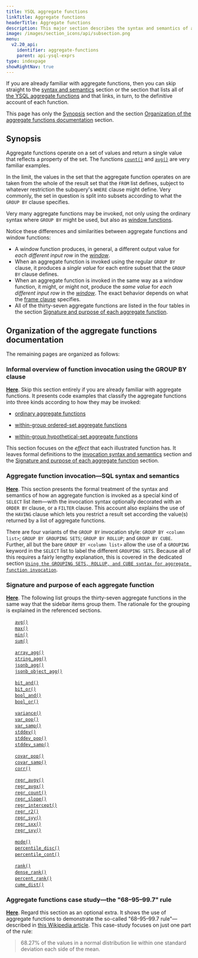 ```yaml
---
title: YSQL aggregate functions
linkTitle: Aggregate functions
headerTitle: Aggregate functions
description: This major section describes the syntax and semantics of all of the aggregate functions that YSQL supports.
image: /images/section_icons/api/subsection.png
menu:
  v2.20_api:
    identifier: aggregate-functions
    parent: api-ysql-exprs
type: indexpage
showRightNav: true
---
```

If you are already familiar with aggregate functions, then you can skip straight to the [syntax and semantics](./invocation-syntax-semantics/) section or the section that lists all of [the YSQL aggregate functions](./function-syntax-semantics/) and that links, in turn, to the definitive account of each function.

This page has only the [Synopsis](./#synopsis) section and the section [Organization of the aggregate functions documentation](./#organization-of-the-aggregate-functions-documentation) section.

## Synopsis

Aggregate functions operate on a set of values and return a single value that reflects a property of the set. The functions [`count()`](./function-syntax-semantics/avg-count-max-min-sum/#count) and [`avg()`](./function-syntax-semantics/avg-count-max-min-sum/#avg) are very familiar examples.

In the limit, the values in the set that the aggregate function operates on are taken from the whole of the result set that the `FROM` list defines, subject to whatever restriction the subquery's `WHERE` clause might define. Very commonly, the set in question is split into subsets according to what the `GROUP BY` clause specifies.

Very many aggregate functions may be invoked, not only using the ordinary syntax where `GROUP BY` might be used, but also as [window functions](../window_functions/).

Notice these differences and similarities between aggregate functions and window functions:

- A window function produces, in general, a different output value for _each different input row_ in the [_window_](../window_functions/invocation-syntax-semantics/#the-window-definition-rule).
- When an aggregate function is invoked using the regular `GROUP BY` clause, it produces a _single value_ for each entire subset that the `GROUP BY` clause defines.
- When an aggregate function is invoked in the same way as a window function, it might, or might not, produce the _same value_ for _each different input row_ in the [_window_](./invocation-syntax-semantics/#the-window-definition-rule). The exact behavior depends on what the [frame clause](../window_functions/invocation-syntax-semantics/#the-frame-clause-1) specifies.
- All of the thirty-seven aggregate functions are listed in the four tables in the section [Signature and purpose of each aggregate function](./function-syntax-semantics/).

## Organization of the aggregate functions documentation

The remaining pages are organized as follows:

### Informal overview of function invocation using the GROUP BY clause

**[Here](./functionality-overview/)**. Skip this section entirely if you are already familiar with aggregate functions. It presents code examples that classify the aggregate functions into three kinds according to how they may be invoked:

- [ordinary aggregate functions](./functionality-overview/#ordinary-aggregate-functions)

- [within-group ordered-set aggregate functions](./functionality-overview/#ordinary-aggregate-functions)

- [within-group hypothetical-set aggregate functions](./functionality-overview/#within-group-hypothetical-set-aggregate-functions)

This section focuses on the _effect_ that each illustrated function has. It leaves formal definitions to the [invocation syntax and semantics](./invocation-syntax-semantics/) section and the [Signature and purpose of each aggregate function](./function-syntax-semantics/) section.

### Aggregate function invocation—SQL syntax and semantics

**[Here](./invocation-syntax-semantics/)**. This section presents the formal treatment of the syntax and semantics of how an aggregate function is invoked as a special kind of `SELECT` list item—with the invocation syntax optionally decorated with an `ORDER BY` clause, or a `FILTER` clause. This account also explains the use of the `HAVING` clause which lets you restrict a result set according the value(s) returned by a list of aggregate functions.

There are four variants of the `GROUP BY` invocation style: `GROUP BY <column list>`; `GROUP BY GROUPING SETS`; `GROUP BY ROLLUP`; and `GROUP BY CUBE`. Further, all but the bare `GROUP BY <column list>` allow the use of  a `GROUPING` keyword in the `SELECT` list to label the different `GROUPING SETS`. Because all of this requires a fairly lengthy explanation, this is covered in the dedicated section [`Using the GROUPING SETS, ROLLUP, and CUBE syntax for aggregate function invocation`](./grouping-sets-rollup-cube/).

### Signature and purpose of each aggregate function

**[Here](./function-syntax-semantics/)**. The following list groups the thirty-seven aggregate functions in the same way that the sidebar items group them. The rationale for the grouping is explained in the referenced sections.

&#160;&#160;&#160;&#160;&#160;&#160;[`avg()`](./function-syntax-semantics/avg-count-max-min-sum/#avg)<br>
&#160;&#160;&#160;&#160;&#160;&#160;[`max()`](./function-syntax-semantics/avg-count-max-min-sum/#max-min)<br>
&#160;&#160;&#160;&#160;&#160;&#160;[`min()`](./function-syntax-semantics/avg-count-max-min-sum/#max-min)<br>
&#160;&#160;&#160;&#160;&#160;&#160;[`sum()`](./function-syntax-semantics/avg-count-max-min-sum/#sum)

&#160;&#160;&#160;&#160;&#160;&#160;[`array_agg()`](./function-syntax-semantics/array-string-jsonb-jsonb-object-agg/#array-agg)<br>
&#160;&#160;&#160;&#160;&#160;&#160;[`string_agg()`](./function-syntax-semantics/array-string-jsonb-jsonb-object-agg/#string-agg)<br>
&#160;&#160;&#160;&#160;&#160;&#160;[`jsonb_agg()`](./function-syntax-semantics/array-string-jsonb-jsonb-object-agg/#jsonb-agg)<br>
&#160;&#160;&#160;&#160;&#160;&#160;[`jsonb_object_agg()`](./function-syntax-semantics/array-string-jsonb-jsonb-object-agg/#jsonb-object-agg)

&#160;&#160;&#160;&#160;&#160;&#160;[`bit_and()`](./function-syntax-semantics/bit-and-or-bool-and-or/#bit-and)<br>
&#160;&#160;&#160;&#160;&#160;&#160;[`bit_or()`](./function-syntax-semantics/bit-and-or-bool-and-or/#bit-or)<br>
&#160;&#160;&#160;&#160;&#160;&#160;[`bool_and()`](./function-syntax-semantics/bit-and-or-bool-and-or/#bool-and)<br>
&#160;&#160;&#160;&#160;&#160;&#160;[`bool_or()`](./function-syntax-semantics/bit-and-or-bool-and-or/#bool-or)

&#160;&#160;&#160;&#160;&#160;&#160;[`variance()`](./function-syntax-semantics/variance-stddev/#variance)<br>
&#160;&#160;&#160;&#160;&#160;&#160;[`var_pop()`](./function-syntax-semantics/variance-stddev/#var-pop)<br>
&#160;&#160;&#160;&#160;&#160;&#160;[`var_samp()`](./function-syntax-semantics/variance-stddev/#var-samp)<br>
&#160;&#160;&#160;&#160;&#160;&#160;[`stddev()`](./function-syntax-semantics/variance-stddev/#stddev)<br>
&#160;&#160;&#160;&#160;&#160;&#160;[`stddev_pop()`](./function-syntax-semantics/variance-stddev/#stddev-pop)<br>
&#160;&#160;&#160;&#160;&#160;&#160;[`stddev_samp()`](./function-syntax-semantics/variance-stddev/#stddev-samp)

&#160;&#160;&#160;&#160;&#160;&#160;[`covar_pop()`](./function-syntax-semantics/linear-regression/covar-corr/#covar-pop-covar-samp)<br>
&#160;&#160;&#160;&#160;&#160;&#160;[`covar_samp()`](./function-syntax-semantics/linear-regression/covar-corr/#covar-pop-covar-samp)<br>
&#160;&#160;&#160;&#160;&#160;&#160;[`corr()`](./function-syntax-semantics/linear-regression/covar-corr/#corr)

&#160;&#160;&#160;&#160;&#160;&#160;[`regr_avgy()`](./function-syntax-semantics/linear-regression/regr/#regr-avgy-regr-avgx)<br>
&#160;&#160;&#160;&#160;&#160;&#160;[`regr_avgx()`](./function-syntax-semantics/linear-regression/regr/#regr-avgy-regr-avgx)<br>
&#160;&#160;&#160;&#160;&#160;&#160;[`regr_count()`](./function-syntax-semantics/linear-regression/regr/#regr-count)<br>
&#160;&#160;&#160;&#160;&#160;&#160;[`regr_slope()`](./function-syntax-semantics/linear-regression/regr/#regr-slope-regr-intercept)<br>
&#160;&#160;&#160;&#160;&#160;&#160;[`regr_intercept()`](./function-syntax-semantics/linear-regression/regr/#regr-slope-regr-intercept)<br>
&#160;&#160;&#160;&#160;&#160;&#160;[`regr_r2()`](./function-syntax-semantics/linear-regression/regr/#regr-r2)<br>
&#160;&#160;&#160;&#160;&#160;&#160;[`regr_syy()`](./function-syntax-semantics/linear-regression/regr/#regr-syy-regr-sxx-regr-sxy)<br>
&#160;&#160;&#160;&#160;&#160;&#160;[`regr_sxx()`](./function-syntax-semantics/linear-regression/regr/#regr-syy-regr-sxx-regr-sxy)<br>
&#160;&#160;&#160;&#160;&#160;&#160;[`regr_sxy()`](./function-syntax-semantics/linear-regression/regr/#regr-syy-regr-sxx-regr-sxy)

&#160;&#160;&#160;&#160;&#160;&#160;[`mode()`](./function-syntax-semantics/mode-percentile-disc-percentile-cont/#mode)<br>
&#160;&#160;&#160;&#160;&#160;&#160;[`percentile_disc()`](./function-syntax-semantics/mode-percentile-disc-percentile-cont/#percentile-disc-percentile-cont)<br>
&#160;&#160;&#160;&#160;&#160;&#160;[`percentile_cont()`](./function-syntax-semantics/mode-percentile-disc-percentile-cont/#percentile-disc-percentile-cont)

&#160;&#160;&#160;&#160;&#160;&#160;[`rank()`](./function-syntax-semantics/rank-dense-rank-percent-rank-cume-dist/#rank)<br>
&#160;&#160;&#160;&#160;&#160;&#160;[`dense_rank()`](./function-syntax-semantics/rank-dense-rank-percent-rank-cume-dist/#dense-rank)<br>
&#160;&#160;&#160;&#160;&#160;&#160;[`percent_rank()`](./function-syntax-semantics/rank-dense-rank-percent-rank-cume-dist/#percent-rank)<br>
&#160;&#160;&#160;&#160;&#160;&#160;[`cume_dist()`](./function-syntax-semantics/rank-dense-rank-percent-rank-cume-dist/#cume-dist)

### Aggregate functions case study—the "68–95–99.7" rule

**[Here](./case-study-the-68-95-997-rule/)**. Regard this section as an optional extra. It shows the use of aggregate functions to demonstrate the so-called "68–95–99.7 rule"—described in [this Wikipedia article](https://en.wikipedia.org/wiki/68%e2%80%9395%e2%80%9399.7_rule). This case-study focuses on just one part of the rule:

> 68.27% of the values in a normal distribution lie within one standard deviation each side of the mean.
